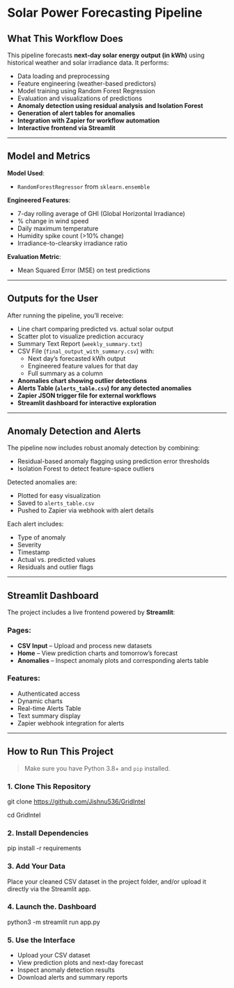 # Solar Power Forecasting Pipeline

## What This Workflow Does

This pipeline forecasts **next-day solar energy output (in kWh)** using historical weather and solar irradiance data. It performs:

- Data loading and preprocessing
- Feature engineering (weather-based predictors)
- Model training using Random Forest Regression
- Evaluation and visualizations of predictions
- **Anomaly detection using residual analysis and Isolation Forest**
- **Generation of alert tables for anomalies**
- **Integration with Zapier for workflow automation**
- **Interactive frontend via Streamlit**

---

## Model and Metrics

**Model Used**:  
- `RandomForestRegressor` from `sklearn.ensemble`

**Engineered Features**:
- 7-day rolling average of GHI (Global Horizontal Irradiance)
- % change in wind speed
- Daily maximum temperature
- Humidity spike count (>10% change)
- Irradiance-to-clearsky irradiance ratio

**Evaluation Metric**:
- Mean Squared Error (MSE) on test predictions

---

## Outputs for the User

After running the pipeline, you’ll receive:

- Line chart comparing predicted vs. actual solar output  
- Scatter plot to visualize prediction accuracy  
- Summary Text Report (`weekly_summary.txt`)
- CSV File (`final_output_with_summary.csv`) with:
  - Next day’s forecasted kWh output
  - Engineered feature values for that day
  - Full summary as a column  
- **Anomalies chart showing outlier detections**
- **Alerts Table (`alerts_table.csv`) for any detected anomalies**
- **Zapier JSON trigger file for external workflows**
- **Streamlit dashboard for interactive exploration**

---

## Anomaly Detection and Alerts

The pipeline now includes robust anomaly detection by combining:

- Residual-based anomaly flagging using prediction error thresholds
- Isolation Forest to detect feature-space outliers

Detected anomalies are:

- Plotted for easy visualization
- Saved to `alerts_table.csv`
- Pushed to Zapier via webhook with alert details

Each alert includes:
- Type of anomaly
- Severity
- Timestamp
- Actual vs. predicted values
- Residuals and outlier flags

---

## Streamlit Dashboard

The project includes a live frontend powered by **Streamlit**:

### Pages:
- **CSV Input** – Upload and process new datasets
- **Home** – View prediction charts and tomorrow’s forecast  
- **Anomalies** – Inspect anomaly plots and corresponding alerts table  

### Features:
- Authenticated access
- Dynamic charts
- Real-time Alerts Table
- Text summary display
- Zapier webhook integration for alerts

---

## How to Run This Project

> Make sure you have Python 3.8+ and `pip` installed.

### 1. Clone This Repository

git clone https://github.com/Jishnu536/GridIntel

cd GridIntel

### 2. Install Dependencies

pip install -r requirements

### 3. Add Your Data

Place your cleaned CSV dataset in the project folder, and/or upload it directly via the Streamlit app.

### 4. Launch the. Dashboard

python3 -m streamlit run app.py

### 5. Use the Interface

- Upload your CSV dataset
- View prediction plots and next-day forecast
- Inspect anomaly detection results
- Download alerts and summary reports
